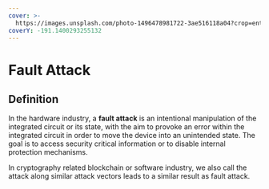 ```yaml
---
cover: >-
  https://images.unsplash.com/photo-1496478981722-3ae516118a04?crop=entropy&cs=tinysrgb&fm=jpg&ixid=MnwxOTcwMjR8MHwxfHNlYXJjaHw5fHxzcGFya3xlbnwwfHx8fDE2NTY5MjAxMjU&ixlib=rb-1.2.1&q=80
coverY: -191.1400293255132
---
```


# Fault Attack

## Definition

In the hardware industry, a **fault attack** is an intentional manipulation of the integrated circuit or its state, with the aim to provoke an error within the integrated circuit in order to move the device into an unintended state. The goal is to access security critical information or to disable internal protection mechanisms.&#x20;



In cryptography related blockchain or software industry, we also call the attack along similar attack vectors leads to a similar result as fault attack.
